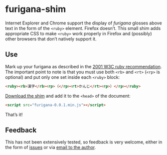 furigana-shim
=============

Internet Explorer and Chrome support the display of _furigana_ glosses above
text in the form of the `<ruby>` element. Firefox doesn’t. This small shim
adds appropriate CSS to make `<ruby>` work properly in Firefox and (possibly)
other browsers that don’t natively support it.

Use
---

Mark up your furigana as described in the
[2001 W3C ruby recommendation](http://www.w3.org/TR/ruby/). The important point
to note is that you must use both `<rb>` and `<rt>` (`<rp>` is optional) and
put only one set inside each `<ruby>` block:

```html
<ruby><rb>漢字</rb><rp>（</rp><rt>かんじ</rt><rp>）</rp></ruby>
```

[Download the shim](https://github.com/threedaymonk/furigana-shim/downloads)
and add it to the `<head>` of the document:

```html
<script src="furigana-0.0.1.min.js"></script>
```

That’s it!

Feedback
--------

This has not been extensively tested, so feedback is very welcome, either in
the form of [issues](https://github.com/threedaymonk/furigana-shim/issues) or
via [email to the author](mailto:pbattley@gmail.com).
